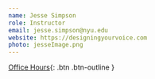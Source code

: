 ```yaml
---
name: Jesse Simpson
role: Instructor
email: jesse.simpson@nyu.edu
website: https://designingyourvoice.com
photo: jesseImage.png
---
```


[Office Hours](https://calendar.google.com/calendar/u/0/selfsched?sstoken=UUZXeFYyWGh2VlkyfGRlZmF1bHR8MTA2N2Y2YTdiMWYwOGMyMzYyNmVmYjZmZjNlNWJhNzg){: .btn .btn-outline }
